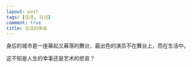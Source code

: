 ```yaml
---
layout: post
tags: [生活, 日记]
comment: true
title: 生活的体会
---
```


身后的城市是一座幕起又幕落的舞台，最出色的演员不在舞台上，而在生活中。

这不知是人生的幸事还是艺术的悲哀？

